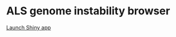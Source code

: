 # ALS genome instability browser

[Launch Shiny app](https://oliverziff.shinyapps.io/als_genome_instability/)
